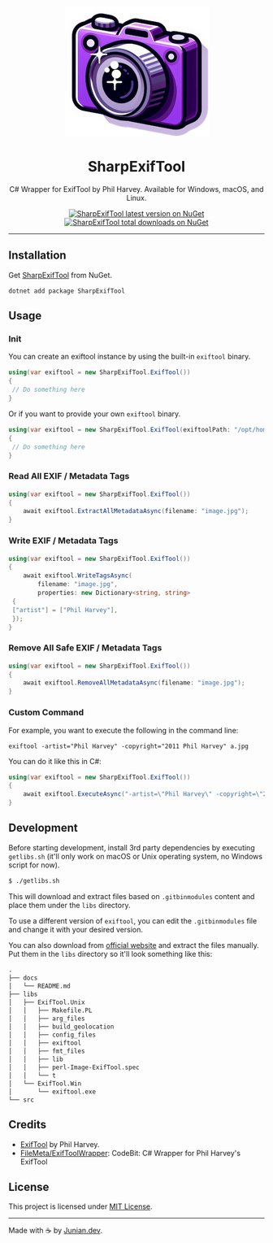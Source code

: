 <p align="center"><img src="https://raw.githubusercontent.com/junian/SharpExifTool/master/assets/img/sharp-exiftool-icon.png" alt="SharpExifTool Logo"></p>

<h1 align="center">SharpExifTool</h1>

<p align="center">C# Wrapper for ExifTool by Phil Harvey. Available for Windows, macOS, and Linux.</p>

<p align="center">
    <a href="https://www.nuget.org/packages/SharpExifTool/"><img src="https://img.shields.io/nuget/v/SharpExifTool.svg" alt="SharpExifTool latest version on NuGet" title="SharpExifTool latest version on NuGet"></a>
    <a href="https://www.nuget.org/packages/SharpExifTool/"><img src="https://img.shields.io/nuget/dt/SharpExifTool.svg" alt="SharpExifTool total downloads on NuGet" title="SharpExifTool total downloads on NuGet"></a>
</p>

----

## Installation

Get [SharpExifTool](https://www.nuget.org/packages/SharpExifTool/) from NuGet.

```shell
dotnet add package SharpExifTool
```

## Usage

### Init

You can create an exiftool instance by using the built-in `exiftool` binary.

```csharp
using(var exiftool = new SharpExifTool.ExifTool())
{
 // Do something here
}
```

Or if you want to provide your own `exiftool` binary.

```csharp
using(var exiftool = new SharpExifTool.ExifTool(exiftoolPath: "/opt/homebrew/bin/exiftool"))
{
 // Do something here
}
```

### Read All EXIF / Metadata Tags

```csharp
using(var exiftool = new SharpExifTool.ExifTool())
{
    await exiftool.ExtractAllMetadataAsync(filename: "image.jpg");
}
```

### Write EXIF / Metadata Tags

```csharp
using(var exiftool = new SharpExifTool.ExifTool())
{
    await exiftool.WriteTagsAsync(
        filename: "image.jpg", 
        properties: new Dictionary<string, string>
 {
 ["artist"] = ["Phil Harvey"],    
 });
}
```

### Remove All Safe EXIF / Metadata Tags

```csharp
using(var exiftool = new SharpExifTool.ExifTool())
{
    await exiftool.RemoveAllMetadataAsync(filename: "image.jpg");
}
```

### Custom Command

For example, you want to execute the following in the command line:

```shell
exiftool -artist="Phil Harvey" -copyright="2011 Phil Harvey" a.jpg
```

You can do it like this in C#:

```csharp
using(var exiftool = new SharpExifTool.ExifTool())
{
    await exiftool.ExecuteAsync("-artist=\"Phil Harvey\" -copyright=\"2011 Phil Harvey\" a.jpg");
}
```

## Development

Before starting development, install 3rd party dependencies by executing `getlibs.sh` (it'll only work on macOS or Unix operating system, no Windows script for now).

```bash
$ ./getlibs.sh
```

This will download and extract files based on `.gitbinmodules` content and place them under the `libs` directory.

To use a different version of `exiftool`, you can edit the `.gitbinmodules` file and change it with your desired version.

You can also download from [official website](https://exiftool.org) and extract the files manually. Put them in the `libs` directory so it'll look something like this:

```shell
.
├── docs
│   └── README.md
├── libs
│   ├── ExifTool.Unix
│   │   ├── Makefile.PL
│   │   ├── arg_files
│   │   ├── build_geolocation
│   │   ├── config_files
│   │   ├── exiftool
│   │   ├── fmt_files
│   │   ├── lib
│   │   ├── perl-Image-ExifTool.spec
│   │   └── t
│   └── ExifTool.Win
│       └── exiftool.exe
└── src
```

## Credits

- [ExifTool](https://exiftool.org) by Phil Harvey.
- [FileMeta/ExifToolWrapper](https://github.com/FileMeta/ExifToolWrapper): CodeBit: C# Wrapper for Phil Harvey's ExifTool
  
## License

This project is licensed under [MIT License](https://github.com/junian/SharpExifTool/blob/master/LICENSE).

---

Made with ☕ by [Junian.dev](https://www.junian.dev).

